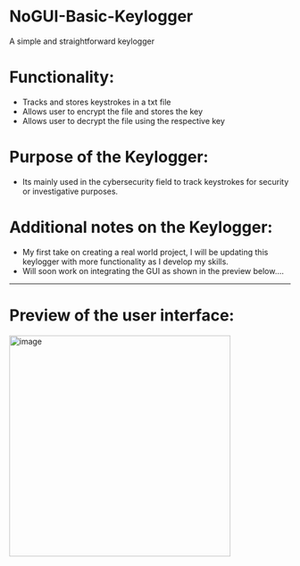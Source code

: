 # NoGUI-Basic-Keylogger
A simple and straightforward keylogger 

# Functionality:
- Tracks and stores keystrokes in a txt file
- Allows user to encrypt the file and stores the key
- Allows user to decrypt the file using the respective key

# Purpose of the Keylogger:
- Its mainly used in the cybersecurity field to track keystrokes for security or investigative purposes.

# Additional notes on the Keylogger:
- My first take on creating a real world project, I will be updating this keylogger with more functionality as I develop my skills.
- Will soon work on integrating the GUI as shown in the preview below....

-------------------------------------------------------------------------------------------

# Preview of the user interface:
<img width="396" alt="image" src="https://github.com/user-attachments/assets/92ae7b17-8efd-4c19-8146-1eab49702122" />
